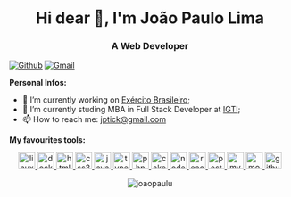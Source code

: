 <h1 align="center">Hi dear 👋, I'm João Paulo Lima</h1>
<h3 align="center">A Web Developer</h3>

[![Github](https://img.shields.io/badge/-Github-000?style=flat&logo=Github&logoColor=white)](https://github.com/joaopaulu)
[![Gmail](https://img.shields.io/badge/-Gmail-c14438?style=flat&logo=Gmail&logoColor=white)](mailto:jptickl@gmail.com)

**Personal Infos:**

- 💼 I’m currently working on [Exército Brasileiro](https://www.eb.mil.br);
- 🌱 I’m currently studing MBA in Full Stack Developer at [IGTI](https://www.igti.com.br/cursos/mba-em-desenvolvimento-full-stack/);
- 📫 How to reach me: jptick@gmail.com

**My favourites tools:**

<p align="center">

<a href="https://ubuntu.com/" target="_blank">  
  <img src="https://devicons.github.io/devicon/devicon.git/icons/ubuntu/ubuntu-plain.svg" alt="linux"  width="30" height="30"/>
</a>

<a href="https://www.docker.com/" target="_blank">  
  <img src="https://devicons.github.io/devicon/devicon.git/icons/docker/docker-plain.svg" alt="docker"  width="30" height="30"/>
</a>

<a href="https://developer.mozilla.org/pt-BR/docs/Web/HTML/HTML5" target="_blank"> 
<img src="https://devicons.github.io/devicon/devicon.git/icons/html5/html5-plain.svg" alt="html5"  width="30" height="30"/>
</a>

<a href="https://developer.mozilla.org/pt-BR/docs/Web/CSS" target="_blank"> 
<img src="https://devicons.github.io/devicon/devicon.git/icons/css3/css3-plain.svg" alt="css3"  width="30" height="30"/>
</a>

<a href="https://www.javascript.com/" target="_blank"> 
<img src="https://devicons.github.io/devicon/devicon.git/icons/javascript/javascript-original.svg" alt="javascript" width="30" height="30"/>
</a>

<a href="https://www.typescriptlang.org/" target="_blank"> 
<img src="https://devicons.github.io/devicon/devicon.git/icons/typescript/typescript-original.svg" alt="typescript" width="30" height="30"/>
</a>

<a href="https://www.php.net/" target="_blank">
<img src="https://devicons.github.io/devicon/devicon.git/icons/php/php-plain.svg" alt="php" width="30" height="30"/>
</a>

<a href="https://cakephp.org/" target="_blank">
<img src="https://devicons.github.io/devicon/devicon.git/icons/cakephp/cakephp-original.svg" alt="cakephp" width="30" height="30"/>
</a>

<a href="https://nodejs.org/en/" target="_blank">
<img src="https://devicons.github.io/devicon/devicon.git/icons/nodejs/nodejs-original.svg" alt="nodejs" width="30" height="30"/>
</a>

<a href="https://pt-br.reactjs.org/" target="_blank">
<img src="https://devicons.github.io/devicon/devicon.git/icons/react/react-original.svg" alt="react" width="30" height="30"/>
</a>

<a href="https://www.postgresql.org/" target="_blank">
<img src="https://devicons.github.io/devicon/devicon.git/icons/postgresql/postgresql-plain.svg" alt="postgresql" width="30" height="30"/>
</a>

<a href="https://www.mysql.com/" target="_blank">
<img src="https://devicons.github.io/devicon/devicon.git/icons/mysql/mysql-original.svg" alt="mysql" width="30" height="30"/>
</a>

<a href="https://www.mongodb.com/" target="_blank">
<img src="https://devicons.github.io/devicon/devicon.git/icons/mongodb/mongodb-plain.svg" alt="mongodb" width="30" height="30"/> 
</a>

<a href="https://github.com/" target="_blank">
<img src="https://devicons.github.io/devicon/devicon.git/icons/github/github-original.svg" alt="github" width="30" height="30"/>  
</a>

</p>

<p align="center">
<img src="https://github-readme-stats.vercel.app/api?username=joaopaulu&show_icons=true" alt="joaopaulu"/> 
</p>
<!--
**joaopaulu/joaopaulu** is a ✨ _special_ ✨ repository because its `README.md` (this file) appears on your GitHub profile.

Here are some ideas to get you started:

- 🔭 I’m currently working on ...

- 👯 I’m looking to collaborate on ...
- 🤔 I’m looking for help with ...
- 💬 Ask me about ...
- 📫 How to reach me: ...
- 😄 Pronouns: ...
- ⚡ Fun fact: ...
  -->
